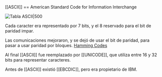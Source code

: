 [[ASCII]] == American Standard Code for Information Interchange

![Tabla ASCII|500](https://upload.wikimedia.org/wikipedia/commons/thumb/c/cf/USASCII_code_chart.png/1280px-USASCII_code_chart.png)

Cada caracter era representado por 7 bits, y el 8 reservado para el bit de paridad impar.

Las comunicaciones mejoraron, y se dejó de usar el bit de paridad, para pasar a usar paridad por bloques. [Hamming Codes](https://www.youtube.com/watch?v=e50Bj7jn9IQ)

Al final [[ASCII]] fue reemplazado por [[UNICODE]], que utiliza entre 16 y 32 bits para representar caracteres.

Antes de [[ASCII]] existió [[EBCDIC]], pero era propietario de IBM. 